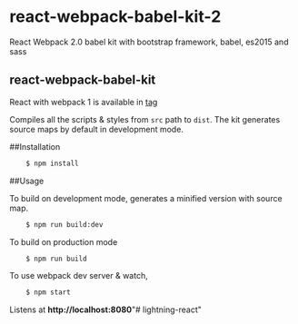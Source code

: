 # react-webpack-babel-kit-2
React Webpack 2.0 babel kit with bootstrap framework, babel, es2015 and sass

## react-webpack-babel-kit
React with webpack 1 is available in [tag](https://github.com/srinisoundar/react-webpack-babel-kit/tree/1.0)

Compiles all the scripts & styles from `src` path to `dist`. The kit generates source maps by default in development mode.

##Installation

```bash
    $ npm install
```

##Usage

To build on development mode, generates a minified version with source map.

```bash
    $ npm run build:dev
```

To build on production mode

```bash
    $ npm run build
```

To use webpack dev server & watch,

```bash
    $ npm start
```

Listens at **http://localhost:8080**"# lightning-react" 
